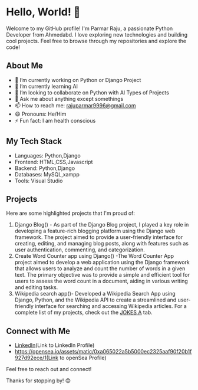 # Hello, World! 👋

Welcome to my GitHub profile! I'm Parmar Raju, a passionate Python Developer  from Ahmedabd. I love exploring new technologies and building cool projects. Feel free to browse through my repositories and explore the code!

## About Me

- 🔭 I’m currently working on Python or Django Project
- 🌱 I’m currently learning AI
- 👯 I’m looking to collaborate on Python with Al Types of Projects
- 💬 Ask me about anything except somethings
- 📫 How to reach me: rajuparmar9996@gmail.com 
- 😄 Pronouns: He/Him
- ⚡ Fun fact:  I am health conscious 

## My Tech Stack

- Languages: Python,Django
- Frontend: HTML,CSS,Javascript 
- Backend: Python,Django
- Databases: MySQL,xampp
- Tools: Visual Studio

## Projects

Here are some highlighted projects that I'm proud of:

1. Django Blog() - As part of the Django Blog project, I played a key role in developing a feature-rich blogging platform using the Django web framework. The project aimed to provide a user-friendly interface for creating, editing, and managing blog posts, along with features such as user authentication, commenting, and categorization.
2. Create Word Counter app using Django() -The Word Counter App project aimed to develop a web application using the Django framework that allows users to analyze and count the number of words in a given text. The primary objective was to provide a simple and efficient tool for users to assess the word count in a document, aiding in various writing and editing tasks.
3. Wikipedia search app()- Developed a Wikipedia Search App using Django, Python, and the Wikipedia API to create a streamlined and user-friendly interface for searching and accessing Wikipedia articles.
For a complete list of my projects, check out the [JOKES A](https://github.com/Rajparmar79/jokes.git) tab.


## Connect with Me

- [LinkedIn](https://www.linkedin.com/in/raju-parmar-882606188?utm_source=share&utm_campaign=share_via&utm_content=profile&utm_medium=android_app)(Link to LinkedIn Profile)
- https://opensea.io/assets/matic/0xa065022a5b5000ec2325aaf90f20b1f927d92ece/1(Link to openSea Profile)


Feel free to reach out and connect!

Thanks for stopping by! 😊
